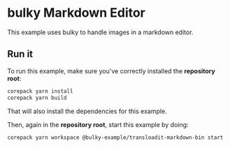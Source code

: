 # bulky Markdown Editor

This example uses bulky to handle images in a markdown editor.

## Run it

To run this example, make sure you've correctly installed the **repository root**:

```sh
corepack yarn install
corepack yarn build
```

That will also install the dependencies for this example.

Then, again in the **repository root**, start this example by doing:

```sh
corepack yarn workspace @bulky-example/transloadit-markdown-bin start
```
